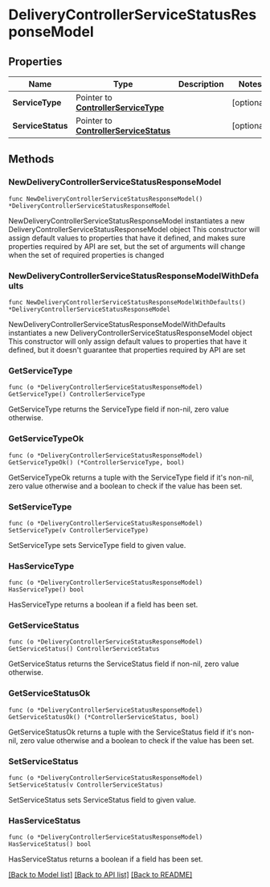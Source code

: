 # DeliveryControllerServiceStatusResponseModel

## Properties

Name | Type | Description | Notes
------------ | ------------- | ------------- | -------------
**ServiceType** | Pointer to [**ControllerServiceType**](ControllerServiceType.md) |  | [optional] 
**ServiceStatus** | Pointer to [**ControllerServiceStatus**](ControllerServiceStatus.md) |  | [optional] 

## Methods

### NewDeliveryControllerServiceStatusResponseModel

`func NewDeliveryControllerServiceStatusResponseModel() *DeliveryControllerServiceStatusResponseModel`

NewDeliveryControllerServiceStatusResponseModel instantiates a new DeliveryControllerServiceStatusResponseModel object
This constructor will assign default values to properties that have it defined,
and makes sure properties required by API are set, but the set of arguments
will change when the set of required properties is changed

### NewDeliveryControllerServiceStatusResponseModelWithDefaults

`func NewDeliveryControllerServiceStatusResponseModelWithDefaults() *DeliveryControllerServiceStatusResponseModel`

NewDeliveryControllerServiceStatusResponseModelWithDefaults instantiates a new DeliveryControllerServiceStatusResponseModel object
This constructor will only assign default values to properties that have it defined,
but it doesn't guarantee that properties required by API are set

### GetServiceType

`func (o *DeliveryControllerServiceStatusResponseModel) GetServiceType() ControllerServiceType`

GetServiceType returns the ServiceType field if non-nil, zero value otherwise.

### GetServiceTypeOk

`func (o *DeliveryControllerServiceStatusResponseModel) GetServiceTypeOk() (*ControllerServiceType, bool)`

GetServiceTypeOk returns a tuple with the ServiceType field if it's non-nil, zero value otherwise
and a boolean to check if the value has been set.

### SetServiceType

`func (o *DeliveryControllerServiceStatusResponseModel) SetServiceType(v ControllerServiceType)`

SetServiceType sets ServiceType field to given value.

### HasServiceType

`func (o *DeliveryControllerServiceStatusResponseModel) HasServiceType() bool`

HasServiceType returns a boolean if a field has been set.

### GetServiceStatus

`func (o *DeliveryControllerServiceStatusResponseModel) GetServiceStatus() ControllerServiceStatus`

GetServiceStatus returns the ServiceStatus field if non-nil, zero value otherwise.

### GetServiceStatusOk

`func (o *DeliveryControllerServiceStatusResponseModel) GetServiceStatusOk() (*ControllerServiceStatus, bool)`

GetServiceStatusOk returns a tuple with the ServiceStatus field if it's non-nil, zero value otherwise
and a boolean to check if the value has been set.

### SetServiceStatus

`func (o *DeliveryControllerServiceStatusResponseModel) SetServiceStatus(v ControllerServiceStatus)`

SetServiceStatus sets ServiceStatus field to given value.

### HasServiceStatus

`func (o *DeliveryControllerServiceStatusResponseModel) HasServiceStatus() bool`

HasServiceStatus returns a boolean if a field has been set.


[[Back to Model list]](../README.md#documentation-for-models) [[Back to API list]](../README.md#documentation-for-api-endpoints) [[Back to README]](../README.md)


